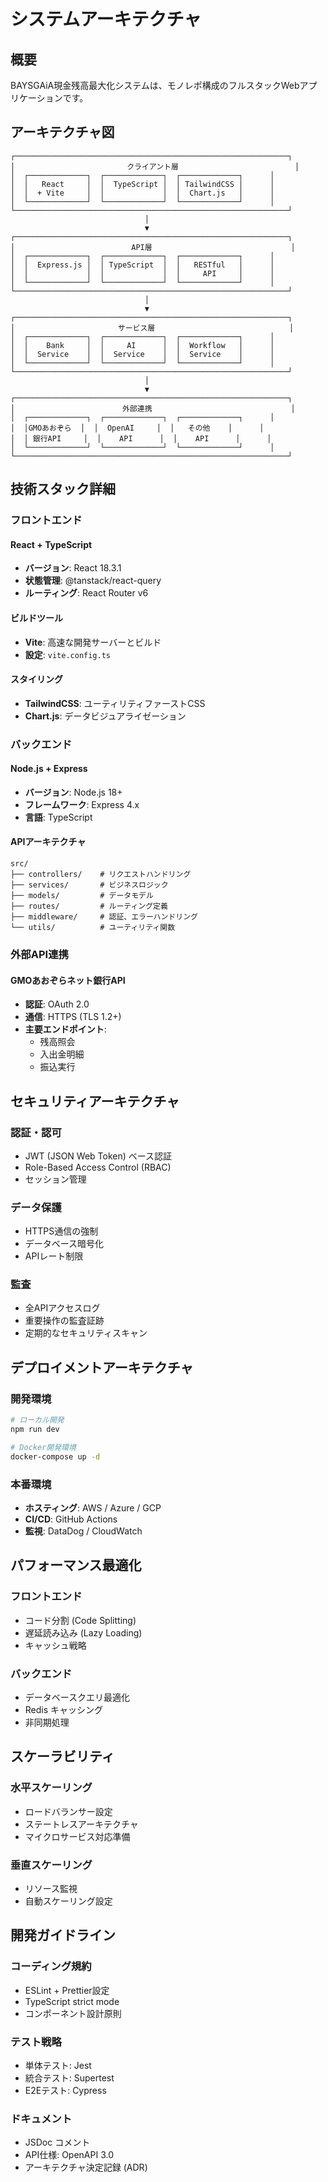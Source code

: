 # システムアーキテクチャ

## 概要

BAYSGAiA現金残高最大化システムは、モノレポ構成のフルスタックWebアプリケーションです。

## アーキテクチャ図

```
┌─────────────────────────────────────────────────────────────┐
│                         クライアント層                          │
│  ┌─────────────┐  ┌─────────────┐  ┌─────────────┐      │
│  │   React     │  │  TypeScript │  │ TailwindCSS │      │
│  │  + Vite     │  │             │  │  Chart.js   │      │
│  └─────────────┘  └─────────────┘  └─────────────┘      │
└─────────────────────────────────────────────────────────────┘
                              │
                              ▼
┌─────────────────────────────────────────────────────────────┐
│                          API層                               │
│  ┌─────────────┐  ┌─────────────┐  ┌─────────────┐      │
│  │  Express.js │  │ TypeScript  │  │   RESTful   │      │
│  │             │  │             │  │     API     │      │
│  └─────────────┘  └─────────────┘  └─────────────┘      │
└─────────────────────────────────────────────────────────────┘
                              │
                              ▼
┌─────────────────────────────────────────────────────────────┐
│                       サービス層                              │
│  ┌─────────────┐  ┌─────────────┐  ┌─────────────┐      │
│  │    Bank     │  │     AI      │  │  Workflow   │      │
│  │  Service    │  │  Service    │  │  Service    │      │
│  └─────────────┘  └─────────────┘  └─────────────┘      │
└─────────────────────────────────────────────────────────────┘
                              │
                              ▼
┌─────────────────────────────────────────────────────────────┐
│                        外部連携                               │
│  ┌─────────────┐  ┌─────────────┐  ┌─────────────┐      │
│  │GMOあおぞら  │  │  OpenAI     │  │   その他    │      │
│  │ 銀行API     │  │    API      │  │    API      │      │
│  └─────────────┘  └─────────────┘  └─────────────┘      │
└─────────────────────────────────────────────────────────────┘
```

## 技術スタック詳細

### フロントエンド

#### React + TypeScript
- **バージョン**: React 18.3.1
- **状態管理**: @tanstack/react-query
- **ルーティング**: React Router v6

#### ビルドツール
- **Vite**: 高速な開発サーバーとビルド
- **設定**: `vite.config.ts`

#### スタイリング
- **TailwindCSS**: ユーティリティファーストCSS
- **Chart.js**: データビジュアライゼーション

### バックエンド

#### Node.js + Express
- **バージョン**: Node.js 18+
- **フレームワーク**: Express 4.x
- **言語**: TypeScript

#### APIアーキテクチャ
```
src/
├── controllers/    # リクエストハンドリング
├── services/       # ビジネスロジック
├── models/         # データモデル
├── routes/         # ルーティング定義
├── middleware/     # 認証、エラーハンドリング
└── utils/          # ユーティリティ関数
```

### 外部API連携

#### GMOあおぞらネット銀行API
- **認証**: OAuth 2.0
- **通信**: HTTPS (TLS 1.2+)
- **主要エンドポイント**:
  - 残高照会
  - 入出金明細
  - 振込実行

## セキュリティアーキテクチャ

### 認証・認可
- JWT (JSON Web Token) ベース認証
- Role-Based Access Control (RBAC)
- セッション管理

### データ保護
- HTTPS通信の強制
- データベース暗号化
- APIレート制限

### 監査
- 全APIアクセスログ
- 重要操作の監査証跡
- 定期的なセキュリティスキャン

## デプロイメントアーキテクチャ

### 開発環境
```bash
# ローカル開発
npm run dev

# Docker開発環境
docker-compose up -d
```

### 本番環境
- **ホスティング**: AWS / Azure / GCP
- **CI/CD**: GitHub Actions
- **監視**: DataDog / CloudWatch

## パフォーマンス最適化

### フロントエンド
- コード分割 (Code Splitting)
- 遅延読み込み (Lazy Loading)
- キャッシュ戦略

### バックエンド
- データベースクエリ最適化
- Redis キャッシング
- 非同期処理

## スケーラビリティ

### 水平スケーリング
- ロードバランサー設定
- ステートレスアーキテクチャ
- マイクロサービス対応準備

### 垂直スケーリング
- リソース監視
- 自動スケーリング設定

## 開発ガイドライン

### コーディング規約
- ESLint + Prettier設定
- TypeScript strict mode
- コンポーネント設計原則

### テスト戦略
- 単体テスト: Jest
- 統合テスト: Supertest
- E2Eテスト: Cypress

### ドキュメント
- JSDoc コメント
- API仕様: OpenAPI 3.0
- アーキテクチャ決定記録 (ADR)